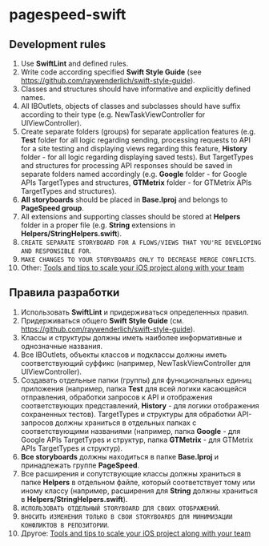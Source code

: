 # pagespeed-swift

## Development rules

1. Use **SwiftLint** and defined rules.
2. Write code according specified **Swift Style Guide** (see https://github.com/raywenderlich/swift-style-guide).
3. Classes and structures should have informative and explicitly defined names.
4. All IBOutlets, objects of classes and subclasses should have suffix according to their type (e.g. NewTaskViewController for UIViewController).
5. Create separate folders (groups) for separate application features (e.g. **Test** folder for all logic regarding sending, processing requests to API for a site testing and displaying views regarding this feature, **History** folder - for all logic regarding displaying saved tests). But TargetTypes and structures for processing API responses should be saved in separate folders named accordingly (e.g. **Google** folder - for Google APIs TargetTypes and structures, **GTMetrix** folder - for GTMetrix APIs TargetTypes and structures).
6. **All storyboards** should be placed in **Base.lproj** and belongs to **PageSpeed group**.
7. All extensions and supporting classes should be stored at **Helpers** folder in a proper file (e.g. **String** extensions in **Helpers/StringHelpers.swift**).
8. `CREATE SEPARATE STORYBOARD FOR A FLOWS/VIEWS THAT YOU'RE DEVELOPING AND RESPONSIBLE FOR`.
9. `MAKE CHANGES TO YOUR STORYBOARDS ONLY TO DECREASE MERGE CONFLICTS`.
10. Other: [Tools and tips to scale your iOS project along with your team](https://benoitpasquier.com/tools-tips-to-scale-ios-project-and-team/)

## Правила разработки

1. Использовать **SwiftLint** и придерживаться определенных правил.
2. Придерживаться общего **Swift Style Guide** (см. https://github.com/raywenderlich/swift-style-guide).
3. Классы и структуры должны иметь наиболее информативные и однозначные названия.
4. Все IBOutlets, объекты классов и подклассы должны иметь соответствующий суффикс (например, NewTaskViewController для UIViewController).
5. Создавать отдельные папки (группы) для функциональных единиц приложения (например, папка **Test** для всей логики касающейся отправления, обработки запросов к API и отображения соответствующих представлений, **History** - для логики отображения сохраненных тестов). TargetTypes и структуры для обработки API-запросов должны храниться в отдельных папках с соответствующими названиями (например, папка **Google** - для Google APIs TargetTypes и структур, папка **GTMetrix** -  для GTMetrix APIs TargetTypes и структур).
6. **Все storyboards** должны находиться в папке **Base.lproj** и принадлежать группе **PageSpeed**.
7. Все расширения и сопутствующие классы должны храниться в папке **Helpers** в отдельном файле, который соответствует тому или иному классу (например, расширения для **String** должны храниться в **Helpers/StringHelpers.swift**).
8. `ИСПОЛЬЗОВАТЬ ОТДЕЛЬНЫЙ STORYBOARD ДЛЯ СВОИХ ОТОБРАЖЕНИЙ`.
9. `ВНОСИТЬ ИЗМЕНЕНИЯ ТОЛЬКО В СВОИ STORYBOARDS ДЛЯ МИНИМИЗАЦИИ КОНФЛИКТОВ В РЕПОЗИТОРИИ`.
10. Другое: [Tools and tips to scale your iOS project along with your team](https://benoitpasquier.com/tools-tips-to-scale-ios-project-and-team/)
